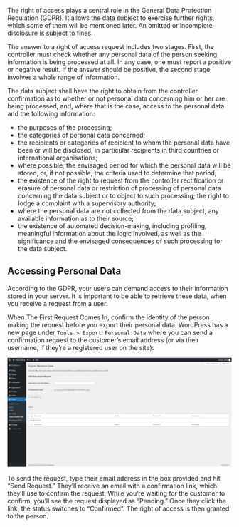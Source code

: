 The right of access plays a central role in the General Data Protection Regulation (GDPR). It allows the data subject to exercise further rights, which some of them will be mentioned later. An omitted or incomplete disclosure is subject to fines.

The answer to a right of access request includes two stages. First, the controller must check whether any personal data of the person seeking information is being processed at all. In any case, one must report a positive or negative result. If the answer should be positive, the second stage involves a whole range of information. 

The data subject shall have the right to obtain from the controller confirmation as to whether or not personal data concerning him or her are being processed, and, where that is the case, access to the personal data and the following information:
- the purposes of the processing;
- the categories of personal data concerned;
- the recipients or categories of recipient to whom the personal data have been or will be disclosed, in particular recipients in third countries or international organisations;
- where possible, the envisaged period for which the personal data will be stored, or, if not possible, the criteria used to determine that period;
- the existence of the right to request from the controller rectification or erasure of personal data or restriction of processing of personal data concerning the data subject or to object to such processing;
the right to lodge a complaint with a supervisory authority;
- where the personal data are not collected from the data subject, any available information as to their source;
- the existence of automated decision-making, including profiling, meaningful information about the logic involved, as well as the significance and the envisaged consequences of such processing for the data subject.

## Accessing Personal Data
According to the GDPR, your users can demand access to their information stored in your server. It is important to be able to retrieve these data, when you receive a request from a user. 

When The First Request Comes In, confirm the identity of the person making the request before you export their personal data.  WordPress has a new page under `Tools > Export Personal Data` where you can send a confirmation request to the customer’s email address (or via their username, if they’re a registered user on the site):

![Confirm_Identity](https://github.com/joey1136/katacoda-scenarios/blob/main/Area-D/images/step1/ConfirmIdentity.png?raw=true)

To send the request, type their email address in the box provided and hit “Send Request.”  They’ll receive an email with a confirmation link, which they’ll use to confirm the request. While you’re waiting for the customer to confirm, you’ll see the request displayed as “Pending.” Once they click the link, the status switches to “Confirmed”. The right of access is then granted to the person.
